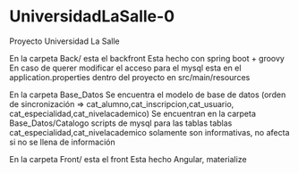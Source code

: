 # UniversidadLaSalle-0
Proyecto Universidad La Salle

En la carpeta Back/ esta el backfront 
Esta hecho con spring boot + groovy 
En caso de querer modificar el acceso para el mysql esta en el application.properties dentro del proyecto en src/main/resources

En la carpeta Base_Datos
Se encuentra el modelo de base de datos (orden de sincronización => cat_alumno,cat_inscripcion,cat_usuario, cat_especialidad,cat_nivelacademico)
Se encuentran en la carpeta  Base_Datos/Catalogo scripts de mysql para las tablas tablas cat_especialidad,cat_nivelacademico solamente son informativas, no afecta si no se llena de información

En la carpeta Front/ esta el front
Esta hecho Angular, materialize 
